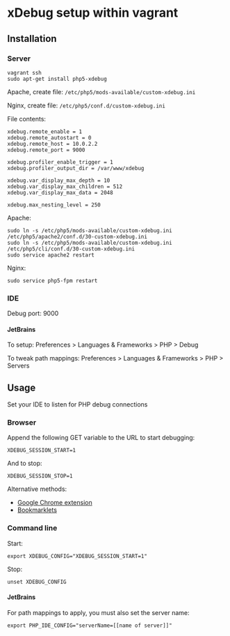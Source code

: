 xDebug setup within vagrant
===========================

Installation
------------

### Server

```
vagrant ssh
sudo apt-get install php5-xdebug
```

Apache, create file: `/etc/php5/mods-available/custom-xdebug.ini`


Nginx, create file: `/etc/php5/conf.d/custom-xdebug.ini`

File contents:

```
xdebug.remote_enable = 1
xdebug.remote_autostart = 0
xdebug.remote_host = 10.0.2.2
xdebug.remote_port = 9000

xdebug.profiler_enable_trigger = 1
xdebug.profiler_output_dir = /var/www/xdebug

xdebug.var_display_max_depth = 10
xdebug.var_display_max_children = 512
xdebug.var_display_max_data = 2048

xdebug.max_nesting_level = 250
```

Apache:

```
sudo ln -s /etc/php5/mods-available/custom-xdebug.ini /etc/php5/apache2/conf.d/30-custom-xdebug.ini
sudo ln -s /etc/php5/mods-available/custom-xdebug.ini /etc/php5/cli/conf.d/30-custom-xdebug.ini
sudo service apache2 restart
```

Nginx:

```
sudo service php5-fpm restart
```

### IDE

Debug port: 9000

#### JetBrains

To setup: Preferences > Languages & Frameworks > PHP > Debug

To tweak path mappings: Preferences > Languages & Frameworks > PHP > Servers

Usage
-----

Set your IDE to listen for PHP debug connections

### Browser

Append the following GET variable to the URL to start debugging:
```
XDEBUG_SESSION_START=1
```

And to stop:
```
XDEBUG_SESSION_STOP=1
```

Alternative methods:

 * [Google Chrome extension](https://chrome.google.com/webstore/detail/xdebug-helper/eadndfjplgieldjbigjakmdgkmoaaaoc)
 * [Bookmarklets](https://www.jetbrains.com/phpstorm/marklets/)

### Command line

Start:
```
export XDEBUG_CONFIG="XDEBUG_SESSION_START=1"
```

Stop:
```
unset XDEBUG_CONFIG
```

#### JetBrains

For path mappings to apply, you must also set the server name:

```
export PHP_IDE_CONFIG="serverName=[[name of server]]"
```
